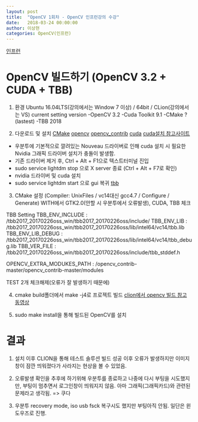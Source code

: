 ```yaml
---
layout: post
title:  "OpenCV 1회차 - OpenCV 인프런강의 수강"
date:   2018-03-24 00:00:00
author: 이상현
categories: OpenCV(인프런)
---
```


[인프런](https://www.inflearn.com/course-status-2/)
# OpenCV 빌드하기 (OpenCV 3.2 + CUDA + TBB)
1. 환경
Ubuntu 16.04LTS(강의에서는 Window 7 이상) / 64bit / CLion(강의에서는 VS)
current setting version
-OpenCV 3.2
-Cuda Toolkit 9.1
-CMake ? (lastest)
-TBB 2018

2. 다운로드 및 설치
[CMake](https://cmake.org/)
[opencv](https://github.com/opencv/opencv)
[opencv_contrib](https://github.com/opencv/opencv_contrib)
[cuda](https://developer.nvidia.com/cuda-downloads)
[cuda설치 참고사이트](http://www.kwangsiklee.com/ko/2017/07/%EC%9A%B0%EB%B6%84%ED%88%AC-16-04%EC%97%90%EC%84%9C-cuda-%EC%84%B1%EA%B3%B5%EC%A0%81%EC%9C%BC%EB%A1%9C-%EC%84%A4%EC%B9%98%ED%95%98%EA%B8%B0/)
- 우분투에 기본적으로 깔려있는 Nouveau 드라이버로 인해 cuda 설치 시 필요한 Nvidia 그래픽 드라이버 설치가 충돌이 발생함.
- 기존 드라이버 제거 후, Ctrl + Alt + F1으로 텍스트터미널 진입
- sudo service lightdm stop 으로 X server 종료 (Ctrl + Alt + F7로 확인)
- nvidia 드라이버 및 cuda 설치
- sudo service lightdm start 으로 gui 복귀
[tbb](https://www.threadingbuildingblocks.org/)

3. CMake 설정 (Compiler: UnixFiles / vc14대신 gcc4.7 / Configure / Generate)
WITH에서 GTK2.0(안할 시 우분투에서 오류발생), CUDA, TBB 체크

TBB Setting
TBB_ENV_INCLUDE :
/tbb2017_20170226oss_win/tbb2017_20170226oss/include/
TBB_ENV_LIB :
/tbb2017_20170226oss_win/tbb2017_20170226oss/lib/intel64/vc14/tbb.lib
TBB_ENV_LIB_DEBUG :
/tbb2017_20170226oss_win/tbb2017_20170226oss/lib/intel64/vc14/tbb_debug.lib
TBB_VER_FILE :
/tbb2017_20170226oss_win/tbb2017_20170226oss/include/tbb_stddef.h

OPENCV_EXTRA_MODUKES_PATH :
/opencv_contrib-master/opencv_contrib-master/modules

TEST 2개 체크해제(오류가 잘 발생하기 때문에)

4. cmake build폴더에서 make -j4로 프로젝트 빌드
[clion에서 opencv 빌드 참고 동영상](https://www.youtube.com/watch?v=i1K9rXiei9I)

5. sudo make install을 통해 빌드된 OpenCV를 설치

# 결과
1. 설치 이후 CLION을 통해 테스트 솔루션 빌드 성공 이후 오류가 발생하지만 이미지 창이 잠깐 띄워졌다가 사라지는 현상을 볼 수 있었음.

2. 오류발생 확인을 추후에 하기위해 우분투를 종료하고 나중에 다시 부팅을 시도했지만, 부팅이 멈추면서 로그인창이 띄워지지 않음. 아마 그래픽(그래픽카드)와 관련된 문제라고 생각됨. => 쿠다

3. 우분투 recovery mode, iso usb fsck 복구시도 했지만 부팅아직 안됨. 일단은 윈도우즈로 진행.
